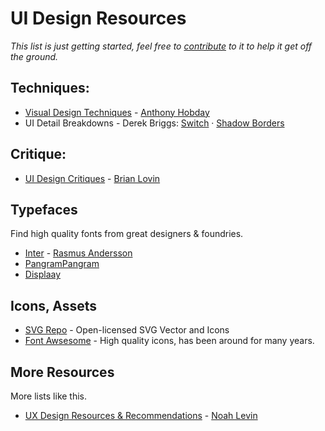 # UI Design Resources

_This list is just getting started, feel free to [contribute](https://raw.githubusercontent.com/iamnbutler/ui-design-resources/main/CONTRIBUTING.md) to it to help it get off the ground._

## Techniques:
- [Visual Design Techniques](https://anthonyhobday.com/sideprojects/visualtechniques/) - [Anthony Hobday](https://twitter.com/hobdaydesign)
- UI Detail Breakdowns - Derek Briggs: [Switch](https://twitter.com/PixelJanitor/status/1628068543261732864) · [Shadow Borders](https://twitter.com/PixelJanitor/status/1623358514440859649)

## Critique:
- [UI Design Critiques](https://brianlovin.com/crit) - [Brian Lovin](https://twitter.com/brian_lovin)

## Typefaces
Find high quality fonts from great designers & foundries.

- [Inter](https://rsms.me/inter/) - [Rasmus Andersson](https://twitter.com/rsms)
- [PangramPangram](https://pangrampangram.com/)
- [Displaay](https://displaay.net/)

## Icons, Assets

- [SVG Repo](https://www.svgrepo.com/) - Open-licensed SVG Vector and Icons
- [Font Awsesome](https://fontawesome.com/) - High quality icons, has been around for many years.

## More Resources
More lists like this.

- [UX Design Resources & Recommendations](https://nlevin.medium.com/ux-design-recommendations-8de563c5fbfa) - [Noah Levin](https://twitter.com/nlevin)
